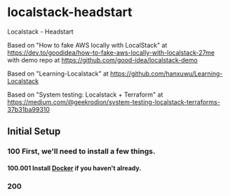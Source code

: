 # localstack-headstart
Localstack - Headstart

Based on "How to fake AWS locally with LocalStack" at https://dev.to/goodidea/how-to-fake-aws-locally-with-localstack-27me with demo repo at https://github.com/good-idea/localstack-demo

Based on "Learning-Localstack" at https://github.com/hanxuwu/Learning-Localstack

Based on "System testing: Localstack + Terraform" at https://medium.com/@geekrodion/system-testing-localstack-terraforms-37b31ba99310


## Initial Setup

### 100 First, we'll need to install a few things.

#### 100.001 Install [Docker](https://docs.docker.com/install/) if you haven't already.



### 200 
